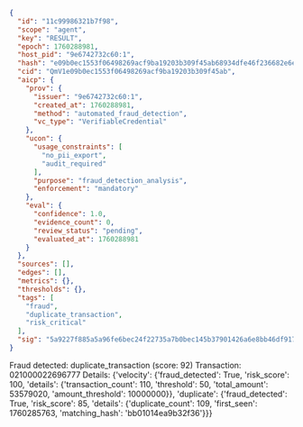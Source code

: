 ```json
{
  "id": "11c99986321b7f98",
  "scope": "agent",
  "key": "RESULT",
  "epoch": 1760288981,
  "host_pid": "9e6742732c60:1",
  "hash": "e09b0ec1553f06498269acf9ba19203b309f45ab68934dfe46f236682e6e8747",
  "cid": "QmV1e09b0ec1553f06498269acf9ba19203b309f45ab",
  "aicp": {
    "prov": {
      "issuer": "9e6742732c60:1",
      "created_at": 1760288981,
      "method": "automated_fraud_detection",
      "vc_type": "VerifiableCredential"
    },
    "ucon": {
      "usage_constraints": [
        "no_pii_export",
        "audit_required"
      ],
      "purpose": "fraud_detection_analysis",
      "enforcement": "mandatory"
    },
    "eval": {
      "confidence": 1.0,
      "evidence_count": 0,
      "review_status": "pending",
      "evaluated_at": 1760288981
    }
  },
  "sources": [],
  "edges": [],
  "metrics": {},
  "thresholds": {},
  "tags": [
    "fraud",
    "duplicate_transaction",
    "risk_critical"
  ],
  "sig": "5a9227f885a5a96fe6bec24f22735a7b0bec145b37901426a6e8bb46df917a94"
}
```

Fraud detected: duplicate_transaction (score: 92)
Transaction: 021000022696777
Details: {'velocity': {'fraud_detected': True, 'risk_score': 100, 'details': {'transaction_count': 110, 'threshold': 50, 'total_amount': 53579020, 'amount_threshold': 10000000}}, 'duplicate': {'fraud_detected': True, 'risk_score': 85, 'details': {'duplicate_count': 109, 'first_seen': 1760285763, 'matching_hash': 'bb01014ea9b32f36'}}}